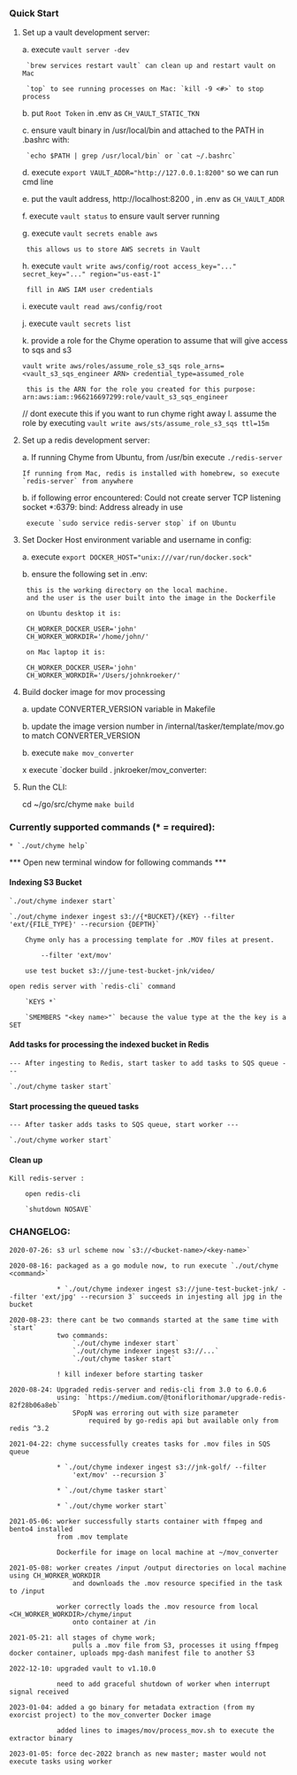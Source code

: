 ### Quick Start

1. Set up a vault development server:

    a. execute `vault server -dev`

        `brew services restart vault` can clean up and restart vault on Mac

        `top` to see running processes on Mac: `kill -9 <#>` to stop process

    b. put `Root Token` in .env as `CH_VAULT_STATIC_TKN`

    c. ensure vault binary in /usr/local/bin and attached to the PATH in .bashrc with:

        `echo $PATH | grep /usr/local/bin` or `cat ~/.bashrc` 

    d. execute `export VAULT_ADDR="http://127.0.0.1:8200"` so we can run cmd line

    e. put the vault address, http://localhost:8200 , in .env as `CH_VAULT_ADDR`

    f. execute `vault status` to ensure vault server running

    g. execute `vault secrets enable aws` 
        
        this allows us to store AWS secrets in Vault

    h. execute `vault write aws/config/root access_key="..." secret_key="..." region="us-east-1"` 
    
        fill in AWS IAM user credentials

    i. execute `vault read aws/config/root` 

    j. execute `vault secrets list`

    k. provide a role for the Chyme operation to assume that will give access to sqs and s3
    
    `vault write aws/roles/assume_role_s3_sqs role_arns=<vault_s3_sqs_engineer ARN> credential_type=assumed_role`
    
        this is the ARN for the role you created for this purpose: arn:aws:iam::966216697299:role/vault_s3_sqs_engineer

    // dont execute this if you want to run chyme right away
    l. assume the role by executing `vault write aws/sts/assume_role_s3_sqs ttl=15m`

2. Set up a redis development server:

    a. If running Chyme from Ubuntu, from /usr/bin execute `./redis-server`

       If running from Mac, redis is installed with homebrew, so execute `redis-server` from anywhere

    b. if following error encountered:
        Could not create server TCP listening socket *:6379: bind: Address already in use

        execute `sudo service redis-server stop` if on Ubuntu

3. Set Docker Host environment variable and username in config:

    a. execute `export DOCKER_HOST="unix:///var/run/docker.sock"`

    b. ensure the following set in .env:
        
        this is the working directory on the local machine.
        and the user is the user built into the image in the Dockerfile

        on Ubuntu desktop it is:

        CH_WORKER_DOCKER_USER='john'
        CH_WORKER_WORKDIR='/home/john/'

        on Mac laptop it is:

        CH_WORKER_DOCKER_USER='john'
        CH_WORKER_WORKDIR='/Users/johnkroeker/'

4. Build docker image for mov processing

    a. update CONVERTER_VERSION variable in Makefile

    b. update the image version number in /internal/tasker/template/mov.go to match CONVERTER_VERSION

    b. execute `make mov_converter`

    x execute `docker build . jnkroeker/mov_converter:<version>

5. Run the CLI:

    cd ~/go/src/chyme
    `make build`

### Currently supported commands (* = required):

    * `./out/chyme help`

*** Open new terminal window for following commands ***

#### Indexing S3 Bucket

    `./out/chyme indexer start`
 
    `./out/chyme indexer ingest s3://{*BUCKET}/{KEY} --filter 'ext/{FILE_TYPE}' --recursion {DEPTH}` 

        Chyme only has a processing template for .MOV files at present.

            --filter 'ext/mov'

        use test bucket s3://june-test-bucket-jnk/video/

    open redis server with `redis-cli` command

        `KEYS *`

        `SMEMBERS "<key name>"` because the value type at the the key is a SET

#### Add tasks for processing the indexed bucket in Redis

    --- After ingesting to Redis, start tasker to add tasks to SQS queue ---

    `./out/chyme tasker start`

#### Start processing the queued tasks

    --- After tasker adds tasks to SQS queue, start worker ---

    `./out/chyme worker start`

#### Clean up

    Kill redis-server :

        open redis-cli

        `shutdown NOSAVE`

### CHANGELOG: 

    2020-07-26: s3 url scheme now `s3://<bucket-name>/<key-name>`

    2020-08-16: packaged as a go module now, to run execute `./out/chyme <command>`

                * `./out/chyme indexer ingest s3://june-test-bucket-jnk/ --filter 'ext/jpg' --recursion 3` succeeds in injesting all jpg in the bucket

    2020-08-23: there cant be two commands started at the same time with `start`
                two commands:
                    `./out/chyme indexer start`
                    `./out/chyme indexer ingest s3://...`
                    `./out/chyme tasker start`
                
                ! kill indexer before starting tasker

    2020-08-24: Upgraded redis-server and redis-cli from 3.0 to 6.0.6
                using: `https://medium.com/@toniflorithomar/upgrade-redis-82f28b06a8eb`
                    SPopN was erroring out with size parameter
                        required by go-redis api but available only from redis ^3.2

    2021-04-22: chyme successfully creates tasks for .mov files in SQS queue

                * `./out/chyme indexer ingest s3://jnk-golf/ --filter 
                    'ext/mov' --recursion 3`
                
                * `./out/chyme tasker start`

                * `./out/chyme worker start`

    2021-05-06: worker successfully starts container with ffmpeg and bento4 installed
                from .mov template

                Dockerfile for image on local machine at ~/mov_converter

    2021-05-08: worker creates /input /output directories on local machine using CH_WORKER_WORKDIR
                    and downloads the .mov resource specified in the task to /input
    
                worker correctly loads the .mov resource from local <CH_WORKER_WORKDIR>/chyme/input
                    onto container at /in 
    
    2021-05-21: all stages of chyme work; 
                    pulls a .mov file from S3, processes it using ffmpeg docker container, uploads mpg-dash manifest file to another S3

    2022-12-10: upgraded vault to v1.10.0

                need to add graceful shutdown of worker when interrupt signal received

    2023-01-04: added a go binary for metadata extraction (from my exorcist project) to the mov_converter Docker image

                added lines to images/mov/process_mov.sh to execute the extractor binary

    2023-01-05: force dec-2022 branch as new master; master would not execute tasks using worker

